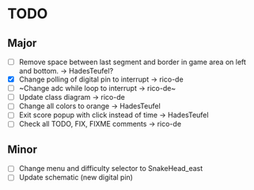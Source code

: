 # TODO

## Major

- [ ] Remove space between last segment and border in game area on left and bottom. -> HadesTeufel?
- [x] Change polling of digital pin to interrupt -> rico-de
- [ ] ~Change adc while loop to interrupt -> rico-de~
- [ ] Update class diagram -> rico-de
- [ ] Change all colors to orange -> HadesTeufel
- [ ] Exit score popup with click instead of time -> HadesTeufel
- [ ] Check all TODO, FIX, FIXME comments -> rico-de

## Minor

- [ ] Change menu and difficulty selector to SnakeHead_east
- [ ] Update schematic (new digital pin)
